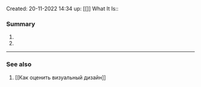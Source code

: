 Created: 20-11-2022 14:34
up: [[]]
What It Is:: 

### Summary
1. 
2. 
__________
### See also
1. [[Как оценить визуальный дизайн]] 